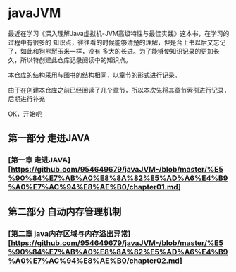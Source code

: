 # javaJVM

   最近在学习《深入理解Java虚拟机-JVM高级特性与最佳实践》这本书，在学习的过程中有很多的
知识点，往往看的时候能够清楚的理解，但是合上书以后又忘记了，如此和狗熊掰玉米一样，没有
多大的长进。为了能够使知识记录的更加长久，所以特创建此仓库记录阅读中的知识点。

   本仓库的结构采用与图书的结构相同，以章节的形式进行记录。

   由于在创建本仓库之前已经阅读了几个章节，所以本次先将其章节索引进行记录，后期进行补充

   OK，开始吧

## 第一部分 走进JAVA

### [第一章 走进JAVA][https://github.com/954649679/javaJVM-/blob/master/%E5%90%84%E7%AB%A0%E8%8A%82%E5%AD%A6%E4%B9%A0%E7%AC%94%E8%AE%B0/chapter01.md]

## 第二部分 自动内存管理机制

### [第二章 java内存区域与内存溢出异常][https://github.com/954649679/javaJVM-/blob/master/%E5%90%84%E7%AB%A0%E8%8A%82%E5%AD%A6%E4%B9%A0%E7%AC%94%E8%AE%B0/chapter02.md]


